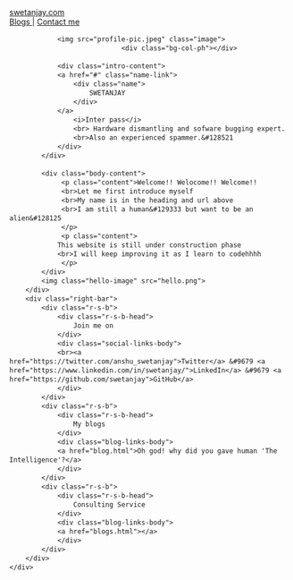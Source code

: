 <!DOCTYPE html>
<html>
<head>
	<title>
		Home | Swetanjay
	</title>
	<link rel="stylesheet" type="text/css" href="index.css">
	</head>
<body class="body">
	<div class="nav">
		<div class="nav-tab">
			<div class="logo">
			<a href="index.html">
				swetanjay.com
			</a>
			</div>
			<div class="menu">
				<a href="blog.html">
						Blogs
					</a> | 
				<a href="contact.html">
						Contact me
				</a>
			</div>
		</div>
	</div>
	<div class="body-items">
	<div class="grid">
		<div class="left-bar">	
			<div class="intro">

				<img src="profile-pic.jpeg" class="image">
								<div class="bg-col-ph"></div>
								
				<div class="intro-content">
				<a href="#" class="name-link">
					<div class="name">
						SWETANJAY
					</div>
				</a>
					<i>Inter pass</i>
					<br> Hardware dismantling and sofware bugging expert.
					<br>Also an experienced spammer.&#128521
				</div>
			</div>
		
			<div class="body-content">
				 <p class="content">Welcome!! Welocome!! Welcome!!
				 <br>Let me first introduce myself
				 <br>My name is in the heading and url above
				 <br>I am still a human&#129333 but want to be an alien&#128125
				 </p>
				 <p class="content">
				This website is still under construction phase
				<br>I will keep improving it as I learn to codehhhh
				 </p>
			</div>
			<img class="hello-image" src="hello.png">	
		</div>
		<div class="right-bar">
			<div class="r-s-b">
				<div class="r-s-b-head">
					Join me on
				</div>
				<div class="social-links-body">
				<br><a href="https://twitter.com/anshu_swetanjay">Twitter</a> &#9679 <a href="https://www.linkedin.com/in/swetanjay/">LinkedIn</a> &#9679 <a href="https://github.com/swetanjay">GitHub</a>
				</div>
			</div>
			<div class="r-s-b">
				<div class="r-s-b-head">
					My blogs
				</div>
				<div class="blog-links-body">
				<a href="blog.html">Oh god! why did you gave human 'The Intelligence'?</a>
				</div>
			</div>
			<div class="r-s-b">
				<div class="r-s-b-head">
					Consulting Service
				</div>
				<div class="blog-links-body">
				<a href="blogs.html"></a>
				</div>
			</div>
		</div>
	</div>
</div>
</body>
</html>